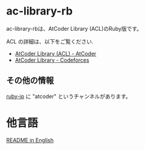 # ac-library-rb

ac-library-rbは、AtCoder Library (ACL)のRuby版です。

ACL の詳細は、以下をご覧ください.

- [AtCoder Library (ACL) - AtCoder](https://atcoder.jp/posts/517)
- [AtCoder Library - Codeforces](https://codeforces.com/blog/entry/82400)

## その他の情報

[ruby-jp](https://ruby-jp.github.io/) に "atcoder" というチャンネルがあります。

# 他言語

[README in English](README.md)
